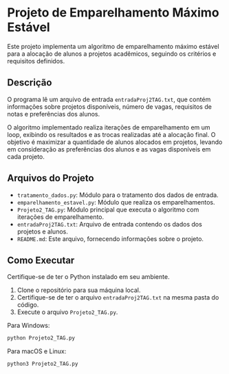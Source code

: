 # Projeto de Emparelhamento Máximo Estável

Este projeto implementa um algoritmo de emparelhamento máximo estável para a alocação de alunos a projetos acadêmicos, seguindo os critérios e requisitos definidos.

## Descrição

O programa lê um arquivo de entrada `entradaProj2TAG.txt`, que contém informações sobre projetos disponíveis, número de vagas, requisitos de notas e preferências dos alunos.

O algoritmo implementado realiza iterações de emparelhamento em um loop, exibindo os resultados e as trocas realizadas até a alocação final. O objetivo é maximizar a quantidade de alunos alocados em projetos, levando em consideração as preferências dos alunos e as vagas disponíveis em cada projeto.

## Arquivos do Projeto

- `tratamento_dados.py`: Módulo para o tratamento dos dados de entrada.
- `emparelhamento_estavel.py`: Módulo que realiza os emparelhamentos.
- `Projeto2_TAG.py`: Módulo principal que executa o algoritmo com iterações de emparelhamento.
- `entradaProj2TAG.txt`: Arquivo de entrada contendo os dados dos projetos e alunos.
- `README.md`: Este arquivo, fornecendo informações sobre o projeto.

## Como Executar

Certifique-se de ter o Python instalado em seu ambiente.

1. Clone o repositório para sua máquina local.
2. Certifique-se de ter o arquivo `entradaProj2TAG.txt` na mesma pasta do código.
3. Execute o arquivo `Projeto2_TAG.py`.

Para Windows:
```bash
python Projeto2_TAG.py
```

Para macOS e Linux:
```bash
python3 Projeto2_TAG.py
```